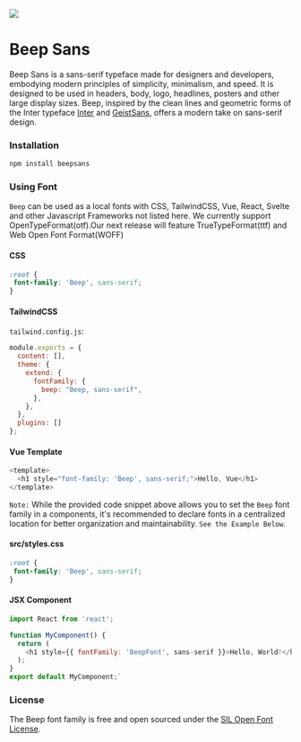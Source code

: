 ![](.images/poster.png)

# Beep Sans
Beep Sans is a sans-serif typeface made for designers and developers, embodying modern principles of simplicity, minimalism, and speed. It is designed to be used in headers, body, logo, headlines, posters and other large display sizes.
Beep, inspired by the clean lines and geometric forms of the Inter typeface [Inter](https://rsms.me/work/inter/) and [GeistSans](https://vercel.com/font), offers a modern take on sans-serif design.

### Installation

```sh
npm install beepsans
```

### Using Font

`Beep` can be used as a local fonts with CSS, TailwindCSS, Vue, React, Svelte and other Javascript Frameworks not listed here. We currently support OpenTypeFormat(otf).Our next release will feature TrueTypeFormat(ttf) and Web Open Font Format(WOFF)

#### CSS

```CSS
:root {
 font-family: 'Beep', sans-serif;
}
```
#### TailwindCSS

`tailwind.config.js`:
```javascript
module.exports = {
  content: [],
  theme: {
    extend: {
      fontFamily: {
        beep: "Beep, sans-serif",
      },
    },
  },
  plugins: []
};
```
#### Vue Template

```javascript
<template>
  <h1 style="font-family: 'Beep', sans-serif;">Hello, Vue</h1>
</template>

```
`Note:` While the provided code snippet above allows you to set the `Beep` font family in a components, it's recommended to declare fonts in a centralized location for better organization and maintainability.  `See the Example Below`.

#### src/styles.css

```CSS
:root {
 font-family: 'Beep', sans-serif;
}
```
#### JSX Component

```javascript
import React from 'react';

function MyComponent() {
  return (
    <h1 style={{ fontFamily: 'BeepFont', sans-serif }}>Hello, World!</h1>
  );
}
export default MyComponent;`
```

### License
The Beep font family is free and open sourced under the [SIL Open Font License](./LICENSE.TXT).